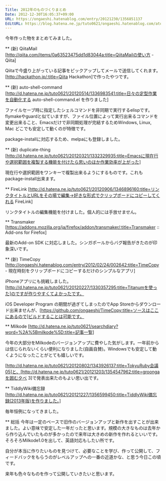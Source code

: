 ```yaml
---
Title: 2012年のものづくりまとめ
Date: 2012-12-30T16:05:37+09:00
URL: https://ongaeshi.hatenablog.com/entry/20121230/1356851137
EditURL: https://blog.hatena.ne.jp/tuto0621/ongaeshi.hatenablog.com/atom/entry/6435922169449192546
---
```


今年作った物をまとめてみました。

** (新) QiitaMail
[http://qiita.com/items/0a63523475dd1d83044a:title=QiitaMailの使い方 - Qiita]

Qiitaで今盛り上がっている記事をピックアップしてメールで送信してくれます。[http://hackathon.jp/:title=Qiita Hackathon]で作ったやつです。

** (新) auto-shell-command
[http://d.hatena.ne.jp/tuto0621/20120514/1336983541:title=日々の定型作業を自動化する auto-shell-command.el を作りました]

ファイルセーブ時に指定したシェルコマンドを非同期で実行するelispです。flymakeやguardと似ていますが、ファイル位置によって実行出来るコマンドを変更出来ること、Emacsだけで非同期処理が完結するためWindows, Linux, Mac どこでも安定して動くのが特徴です。

package-installに対応するため、melpaにも登録しました。

** (新) duplicate-thing
[http://d.hatena.ne.jp/tuto0621/20120321/1332329935:title=Emacsに現在行や選択範囲を複製する機能を付けたら思いのほか作業効率が上がった]

現在行や選択範囲をワンキーで複製出来るようにするものです。これもpackage-install出来ます。

** FireLink
[http://d.hatena.ne.jp/tuto0621/20120906/1346896160:title=リンクタイトルとURLをその場で編集→好きな形式でクリップボードにコピーしてくれる FireLink]

リンクタイトルの編集機能を付けました。個人的には手放せません。

** Transmaker
[https://addons.mozilla.org/ja/firefox/addon/transmaker/:title=Transmaker :: Add-ons for Firefox]

最新のAdd-on SDK に対応しました。シンガポールからバグ報告がきたのが印象深いです。

** (新) TimeCopy
[http://ongaeshi.hatenablog.com/entry/2012/02/24/002642:title=TimeCopy - 現在時刻をクリップボードにコピーするだけのシンプルなアプリ]

iPhoneアプリにも挑戦しました。[http://d.hatena.ne.jp/tuto0621/20120227/1330357295:title=Titanumを使った]のですが作りやすくてよかったです。

iOS Developer Program の期間が過ぎてしまったのでApp Storeからダウンロード出来ませんが、[https://github.com/ongaeshi/TimeCopy:title=ソースはここにあるので]ビルドすることは可能です。

** Milkode
[http://d.hatena.ne.jp/tuto0621/searchdiary?word=%2A%5Bmilkode%5D:title=記事一覧]

今年の大部分をMilkodeのバージョンアップに費やした気がします。一年前からは信じられないくらい便利になりました(自画自賛)。Windowsでも安定して動くようになったことがとても嬉しいです。

[http://d.hatena.ne.jp/tuto0621/20120802/1343926137:title=TokyuRuby会議05]と、[http://d.hatena.ne.jp/tuto0621/20121203/1354547962:title=groongaを囲む夕べ 3]で発表出来たのもよい思い出です。

** TiddlyWiki備忘録
[http://d.hatena.ne.jp/tuto0621/20121227/1356599450:title=TiddlyWiki備忘録(2013年版)を作りました。]

毎年恒例になってきました。

** 総括
今年は一定のペースで旧作のバージョンアップと新作を出すことが出来ました。よい意味で安定した一年だったと思います。規模の大きなものは去年から作り込んでいたものが多かったので来年は大きめの新作を作れるといいです。そろそろMilkode1.0を出して、英語対応もしたい所です。

自分が本当に作りたいものを見つけて、必要なことを学び、作って公開して、フィードバックをもらうのがレベルアップへの一番の近道かな、と思う今日この頃です。

来年も色々なものを作って公開していきたいと思います。
